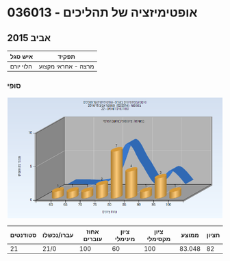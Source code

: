 # 036013 - אופטימיזציה של תהליכים

## אביב 2015

| איש סגל | תפקיד |
| ---- | ---- |
| הלוי יורם | מרצה - אחראי מקצוע |

### סופי

![201402 Finals](201402/Finals.png)

| סטודנטים | עברו/נכשלו | אחוז עוברים | ציון מינימלי | ציון מקסימלי | ממוצע | חציון |
| ---- | ---- | ---- | ---- | ---- | ---- | ---- |
| 21 | 21/0 | 100 | 60 | 100 | 83.048 | 82 |

